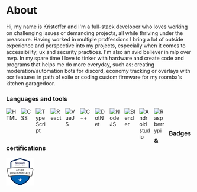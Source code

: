 # About
Hi, my name is Kristoffer and I'm a full-stack developer who loves working on challenging issues or demanding projects, all while thriving under the preassure. Having worked in multiple proffessions I bring a lot of outside experience and perspective into my projects, especially when it comes to accessibility, ux and security practices. I'm also an avid believer in mlp over mvp.
In my spare time I love to tinker with hardware and create code and programs that helps me do more everyday, such as: creating moderation/automation bots for discord, economy tracking or overlays with ocr features in path of exile or coding custom firmware for my roomba's kitchen garagedoor.

### Languages and tools
<img align="left" alt="HTML" width="30px" style="padding-right:10px;" src="https://cdn.jsdelivr.net/gh/devicons/devicon/icons/html5/html5-plain.svg" />
<img align="left" alt="CSS" width="30px" style="padding-right:10px;" src="https://cdn.jsdelivr.net/gh/devicons/devicon/icons/css3/css3-plain.svg" />
<img align="left" alt="TypeScript" width="30px" style="padding-right:10px;" src="https://cdn.jsdelivr.net/gh/devicons/devicon/icons/typescript/typescript-plain.svg" />
<img align="left" alt="React" width="30px" style="padding-right:10px;" src="https://cdn.jsdelivr.net/gh/devicons/devicon/icons/react/react-original.svg" />
<img align="left" alt="VueJS" width="30px" style="padding-right:10px;" src="https://cdn.jsdelivr.net/gh/devicons/devicon/icons/vuejs/vuejs-original.svg" />
<img align="left" alt="C++" width="30px" style="padding-right:10px;" src="https://cdn.jsdelivr.net/gh/devicons/devicon/icons/cplusplus/cplusplus-plain.svg" />
<img align="left" alt="DotNet" width="30px" style="padding-right:10px;" src="https://cdn.jsdelivr.net/gh/devicons/devicon@latest/icons/dotnetcore/dotnetcore-original.svg" />
<img align="left" alt="NodeJS" width="30px" style="padding-right:10px;" src="https://cdn.jsdelivr.net/gh/devicons/devicon/icons/nodejs/nodejs-original.svg" />
<img align="left" alt="Blender" width="30px" style="padding-right:10px;"  src="https://cdn.jsdelivr.net/gh/devicons/devicon@latest/icons/blender/blender-original.svg" />
<img align="left" alt="Android studio" width="30px" style="padding-right:10px;"  src="https://cdn.jsdelivr.net/gh/devicons/devicon@latest/icons/androidstudio/androidstudio-original.svg" />
<img align="left" alt="Raspberrypi" width="30px" style="padding-right:10px;"  src="https://cdn.jsdelivr.net/gh/devicons/devicon@latest/icons/raspberrypi/raspberrypi-original.svg" />


<br><br>

### Badges & certifications
[<img src="badges/AzureFundamentals.png" width="75" height="75" alt="Azure fundamentals">](https://www.credly.com/users/kunkristoffer)